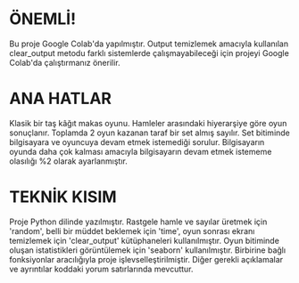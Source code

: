 # ÖNEMLİ!
Bu proje Google Colab'da yapılmıştır. Output temizlemek amacıyla kullanılan clear_output metodu farklı sistemlerde çalışmayabileceği için projeyi Google Colab'da çalıştırmanız önerilir.

# ANA HATLAR
Klasik bir taş kâğıt makas oyunu. Hamleler arasındaki hiyerarşiye göre oyun sonuçlanır.
Toplamda 2 oyun kazanan taraf bir set almış sayılır. Set bitiminde bilgisayara ve oyuncuya devam etmek istemediği sorulur. 
Bilgisayarın oyunda daha çok kalması amacıyla bilgisayarın devam etmek istememe olasılığı %2 olarak ayarlanmıştır. 

# TEKNİK KISIM
Proje Python dilinde yazılmıştır.
Rastgele hamle ve sayılar üretmek için 'random', belli bir müddet beklemek için 'time', oyun sonrası ekranı temizlemek için 'clear_output' kütüphaneleri kullanılmıştır.
Oyun bitiminde oluşan istatistikleri görüntülemek için 'seaborn' kullanılmıştır.
Birbirine bağlı fonksiyonlar aracılığıyla proje işlevselleştirilmiştir.
Diğer gerekli açıklamalar ve ayrıntılar koddaki yorum satırlarında mevcuttur. 
